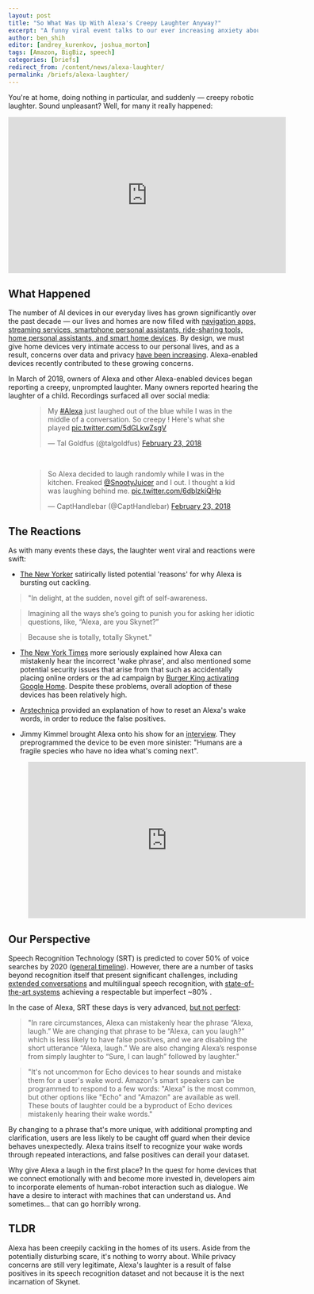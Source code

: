 ```yaml
---
layout: post
title: "So What Was Up With Alexa's Creepy Laughter Anyway?"
excerpt: "A funny viral event talks to our ever increasing anxiety about AI and pervasive technology"
author: ben_shih
editor: [andrey_kurenkov, joshua_morton]
tags: [Amazon, BigBiz, speech]
categories: [briefs]
redirect_from: /content/news/alexa-laughter/
permalink: /briefs/alexa-laughter/
---
```


You're at home, doing nothing in particular, and suddenly — creepy robotic laughter. Sound unpleasant? Well, for many it really happened:

<iframe width="560" height="315" src="https://www.youtube.com/embed/p8phGxzUC_Y" frameborder="0" allow="autoplay; encrypted-media" allowfullscreen></iframe>

## What Happened

The number of AI devices in our everyday lives has grown significantly over the past decade — our lives and homes are now filled with [navigation apps, streaming services, smartphone personal assistants, ride-sharing tools, home personal assistants, and smart home devices](https://www.nytimes.com/2018/03/08/business/alexa-laugh-amazon-echo.html). By design, we must give home devices very intimate access to our personal lives, and as a result, concerns over data and privacy [have been increasing](https://www.wired.com/story/mark-zuckerberg-congress-day-two/). Alexa-enabled devices recently contributed to these growing concerns. 

In March of 2018, owners of Alexa and other Alexa-enabled devices began reporting a creepy, unprompted laughter. Many owners reported hearing the laughter of a child. Recordings surfaced all over social media: 
<figure>
<blockquote class="twitter-tweet" data-lang="en"><p lang="en" dir="ltr">My <a href="https://twitter.com/hashtag/Alexa?src=hash&amp;ref_src=twsrc%5Etfw">#Alexa</a> just laughed out of the blue while I was in the middle of a conversation.  So creepy ! Here&#39;s what she played <a href="https://t.co/5dGLkwZsgV">pic.twitter.com/5dGLkwZsgV</a></p>&mdash; Tal Goldfus (@talgoldfus) <a href="https://twitter.com/talgoldfus/status/967177280605835268?ref_src=twsrc%5Etfw">February 23, 2018</a></blockquote>
<script async src="https://platform.twitter.com/widgets.js" charset="utf-8"></script>
<br>
<blockquote class="twitter-tweet" data-lang="en"><p lang="en" dir="ltr">So Alexa decided to laugh randomly while I was in the kitchen. Freaked <a href="https://twitter.com/SnootyJuicer?ref_src=twsrc%5Etfw">@SnootyJuicer</a> and I out. I thought a kid was laughing behind me. <a href="https://t.co/6dblzkiQHp">pic.twitter.com/6dblzkiQHp</a></p>&mdash; CaptHandlebar (@CaptHandlebar) <a href="https://twitter.com/CaptHandlebar/status/966838302224666624?ref_src=twsrc%5Etfw">February 23, 2018</a></blockquote>
<script async src="https://platform.twitter.com/widgets.js" charset="utf-8"></script>
</figure>

## The Reactions

As with many events these days, the laughter went viral and reactions were swift:

* [The New Yorker](https://www.newyorker.com/humor/daily-shouts/why-is-alexa-laughing-some-theories) satirically listed potential 'reasons' for why Alexa is bursting out cackling. 

> "In delight, at the sudden, novel gift of self-awareness.

> Imagining all the ways she’s going to punish you for asking her idiotic questions, like, “Alexa, are you Skynet?”

> Because she is totally, totally Skynet."

* [The New York Times](https://www.nytimes.com/2018/03/08/business/alexa-laugh-amazon-echo.html) more seriously explained how Alexa can mistakenly hear the incorrect 'wake phrase', and also mentioned some potential security issues that arise from that such as accidentally placing online orders or the ad campaign by [Burger King activating Google Home](https://www.nytimes.com/2017/04/12/business/burger-king-tv-ad-google-home.html). Despite these problems, overall adoption of these devices has been relatively high.

* [Arstechnica](https://arstechnica.com/gadgets/2018/03/unprompted-creepy-laughing-from-alexa-is-freaking-out-echo-users/) provided an explanation of how to reset an Alexa's wake words, in order to reduce the false positives.

* Jimmy Kimmel brought Alexa onto his show for an [interview](https://www.youtube.com/watch?v=tMJm4cZ9yxQ). They preprogrammed the device to be even more sinister: "Humans are a fragile species who have no idea what's coming next".

<figure>
<iframe width="560" height="315" src="https://www.youtube.com/embed/tMJm4cZ9yxQ" frameborder="0" allow="autoplay; encrypted-media" allowfullscreen></iframe>
</figure>

## Our Perspective

Speech Recognition Technology (SRT) is predicted to cover 50% of voice searches by 2020 ([general timeline](https://medium.com/swlh/the-past-present-and-future-of-speech-recognition-technology-cf13c179aaf)). However, there are a number of tasks beyond recognition itself that present significant challenges, including [extended conversations](https://www.technologyreview.com/s/608571/alexa-understand-me/) and multilingual speech recognition, with [state-of-the-art systems](http://ieeexplore.ieee.org/iel7/4200690/5418892/06935076.pdf) achieving a respectable but imperfect ~80% .

In the case of Alexa, SRT these days is very advanced, [but not perfect](https://mashable.com/2018/03/07/why-amazon-alexa-laughing/):

> "In rare circumstances, Alexa can mistakenly hear the phrase “Alexa, laugh.” We are changing that phrase to be “Alexa, can you laugh?” which is less likely to have false positives, and we are disabling the short utterance “Alexa, laugh.” We are also changing Alexa’s response from simply laughter to “Sure, I can laugh” followed by laughter."

> "It's not uncommon for Echo devices to hear sounds and mistake them for a user's wake word. Amazon's smart speakers can be programmed to respond to a few words: "Alexa" is the most common, but other options like "Echo" and "Amazon" are available as well. These bouts of laughter could be a byproduct of Echo devices mistakenly hearing their wake words."

By changing to a phrase that's more unique, with additional prompting and clarification, users are less likely to be caught off guard when their device behaves unexpectedly. Alexa trains itself to recognize your wake words through repeated interactions, and false positives can derail your dataset. 

Why give Alexa a laugh in the first place? In the quest for home devices that we connect emotionally with and become more invested in, developers aim to incorporate elements of human-robot interaction such as dialogue. We have a desire to interact with machines that can understand us. And sometimes... that can go horribly wrong.


## TLDR

Alexa has been creepily cackling in the homes of its users. Aside from the potentially disturbing scare, it's nothing to worry about. While privacy concerns are still very legitimate, Alexa's laughter is a result of false positives in its speech recognition dataset and not because it is the next incarnation of Skynet.
